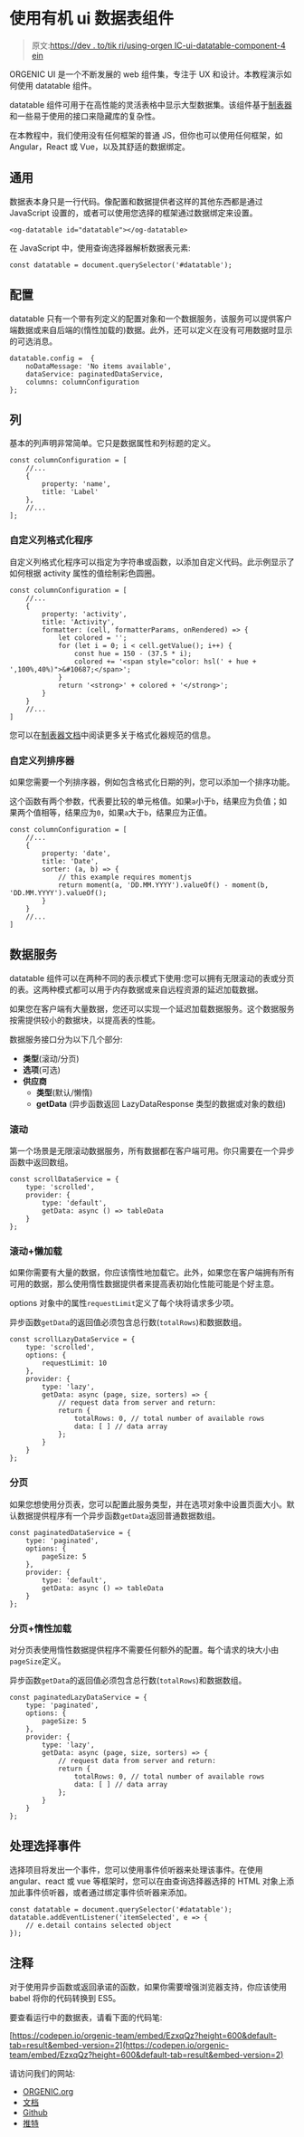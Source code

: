 # 使用有机 ui 数据表组件

> 原文:[https://dev . to/tik ri/using-orgen IC-ui-datatable-component-4 ein](https://dev.to/tikri/using-orgenic-ui-datatable-component-4ein)

ORGENIC UI 是一个不断发展的 web 组件集，专注于 UX 和设计。本教程演示如何使用 datatable 组件。

datatable 组件可用于在高性能的灵活表格中显示大型数据集。该组件基于[制表器](https://github.com/olifolkerd/tabulator)和一些易于使用的接口来隐藏库的复杂性。

在本教程中，我们使用没有任何框架的普通 JS，但你也可以使用任何框架，如 Angular，React 或 Vue，以及其舒适的数据绑定。

## [](#general)通用

数据表本身只是一行代码。像配置和数据提供者这样的其他东西都是通过 JavaScript 设置的，或者可以使用您选择的框架通过数据绑定来设置。

```
<og-datatable id="datatable"></og-datatable> 
```

在 JavaScript 中，使用查询选择器解析数据表元素:

```
const datatable = document.querySelector('#datatable'); 
```

## [](#configuration)配置

datatable 只有一个带有列定义的配置对象和一个数据服务，该服务可以提供客户端数据或来自后端的(惰性加载的)数据。此外，还可以定义在没有可用数据时显示的可选消息。

```
datatable.config =  {
    noDataMessage: 'No items available',
    dataService: paginatedDataService,
    columns: columnConfiguration
}; 
```

## [](#columns)列

基本的列声明非常简单。它只是数据属性和列标题的定义。

```
const columnConfiguration = [
    //...
    {
        property: 'name',
        title: 'Label'
    },
    //...
]; 
```

### [](#custom-column-formatter)自定义列格式化程序

自定义列格式化程序可以指定为字符串或函数，以添加自定义代码。此示例显示了如何根据 activity 属性的值绘制彩色圆圈。

```
const columnConfiguration = [
    //...
    {
        property: 'activity',
        title: 'Activity',
        formatter: (cell, formatterParams, onRendered) => {
            let colored = '';
            for (let i = 0; i < cell.getValue(); i++) {
                const hue = 150 - (37.5 * i);
                colored += '<span style="color: hsl(' + hue + ',100%,40%)">&#10687;</span>';
            }
            return '<strong>' + colored + '</strong>';
        }
    }
    //...
] 
```

您可以在[制表器文档](http://tabulator.info/docs/4.0/format)中阅读更多关于格式化器规范的信息。

### [](#custom-column-sorter)自定义列排序器

如果您需要一个列排序器，例如包含格式化日期的列，您可以添加一个排序功能。

这个函数有两个参数，代表要比较的单元格值。如果`a`小于`b`，结果应为负值；如果两个值相等，结果应为`0`，如果`a`大于`b`，结果应为正值。

```
const columnConfiguration = [
    //...
    {
        property: 'date',
        title: 'Date',
        sorter: (a, b) => {
            // this example requires momentjs
            return moment(a, 'DD.MM.YYYY').valueOf() - moment(b, 'DD.MM.YYYY').valueOf();
        }
    }
    //...
] 
```

## [](#data-service)数据服务

datatable 组件可以在两种不同的表示模式下使用:您可以拥有无限滚动的表或分页的表。这两种模式都可以用于内存数据或来自远程资源的延迟加载数据。

如果您在客户端有大量数据，您还可以实现一个延迟加载数据服务。这个数据服务按需提供较小的数据块，以提高表的性能。

数据服务接口分为以下几个部分:

*   **类型**(滚动/分页)
*   **选项**(可选)
*   **供应商**
    *   **类型**(默认/懒惰)
    *   **getData** (异步函数返回 LazyDataResponse 类型的数据或对象的数组)

### [](#scrolling)滚动

第一个场景是无限滚动数据服务，所有数据都在客户端可用。你只需要在一个异步函数中返回数组。

```
const scrollDataService = {
    type: 'scrolled',
    provider: {
        type: 'default',
        getData: async () => tableData
    }
}; 
```

### [](#scrolling-lazy-loading)滚动+懒加载

如果你需要有大量的数据，你应该惰性地加载它。此外，如果您在客户端拥有所有可用的数据，那么使用惰性数据提供者来提高表初始化性能可能是个好主意。

options 对象中的属性`requestLimit`定义了每个块将请求多少项。

异步函数`getData`的返回值必须包含总行数(`totalRows`)和数据数组。

```
const scrollLazyDataService = {
    type: 'scrolled',
    options: {
        requestLimit: 10
    },
    provider: {
        type: 'lazy',
        getData: async (page, size, sorters) => {
            // request data from server and return:
            return {
                totalRows: 0, // total number of available rows
                data: [ ] // data array
            };
        }
    }
}; 
```

### [](#pagination)分页

如果您想使用分页表，您可以配置此服务类型，并在选项对象中设置页面大小。默认数据提供程序有一个异步函数`getData`返回普通数据数组。

```
const paginatedDataService = {
    type: 'paginated',
    options: {
        pageSize: 5
    },
    provider: {
        type: 'default',
        getData: async () => tableData
    }
}; 
```

### [](#pagination-lazy-loading)分页+惰性加载

对分页表使用惰性数据提供程序不需要任何额外的配置。每个请求的块大小由`pageSize`定义。

异步函数`getData`的返回值必须包含总行数(`totalRows`)和数据数组。

```
const paginatedLazyDataService = {
    type: 'paginated',
    options: {
        pageSize: 5
    },
    provider: {
        type: 'lazy',
        getData: async (page, size, sorters) => {
            // request data from server and return:
            return {
                totalRows: 0, // total number of available rows
                data: [ ] // data array
            };
        }
    }
}; 
```

## [](#handling-selection-events)处理选择事件

选择项目将发出一个事件，您可以使用事件侦听器来处理该事件。在使用 angular、react 或 vue 等框架时，您可以在由查询选择器选择的 HTML 对象上添加此事件侦听器，或者通过绑定事件侦听器来添加。

```
const datatable = document.querySelector('#datatable');
datatable.addEventListener('itemSelected', e => {
    // e.detail contains selected object
}); 
```

## [](#comments)注释

对于使用异步函数或返回承诺的函数，如果你需要增强浏览器支持，你应该使用 babel 将你的代码转换到 ES5。

要查看运行中的数据表，请看下面的代码笔:

[https://codepen.io/orgenic-team/embed/EzxqQz?height=600&default-tab=result&embed-version=2](https://codepen.io/orgenic-team/embed/EzxqQz?height=600&default-tab=result&embed-version=2)

请访问我们的网站:

*   [ORGENIC.org](https://orgenic.org/?utm_source=devto&utm_medium=article&utm_campaign=datatable)
*   [文档](https://docs.orgenic.org/components/og-datatable)
*   [Github](https://github.com/orgenic/orgenic-ui)
*   [推特](https://twitter.com/orgenicUI)